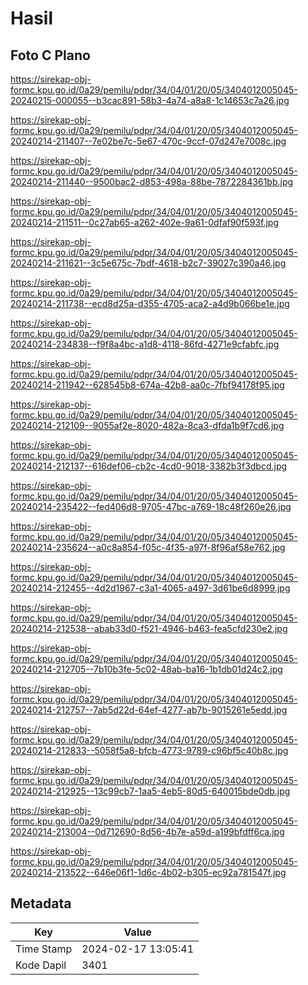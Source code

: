 # Hasil

## Foto C Plano

https://sirekap-obj-formc.kpu.go.id/0a29/pemilu/pdpr/34/04/01/20/05/3404012005045-20240215-000055--b3cac891-58b3-4a74-a8a8-1c14653c7a26.jpg

https://sirekap-obj-formc.kpu.go.id/0a29/pemilu/pdpr/34/04/01/20/05/3404012005045-20240214-211407--7e02be7c-5e67-470c-9ccf-07d247e7008c.jpg

https://sirekap-obj-formc.kpu.go.id/0a29/pemilu/pdpr/34/04/01/20/05/3404012005045-20240214-211440--9500bac2-d853-498a-88be-7872284361bb.jpg

https://sirekap-obj-formc.kpu.go.id/0a29/pemilu/pdpr/34/04/01/20/05/3404012005045-20240214-211511--0c27ab65-a262-402e-9a61-0dfaf90f593f.jpg

https://sirekap-obj-formc.kpu.go.id/0a29/pemilu/pdpr/34/04/01/20/05/3404012005045-20240214-211621--3c5e675c-7bdf-4618-b2c7-39027c390a46.jpg

https://sirekap-obj-formc.kpu.go.id/0a29/pemilu/pdpr/34/04/01/20/05/3404012005045-20240214-211738--ecd8d25a-d355-4705-aca2-a4d9b066be1e.jpg

https://sirekap-obj-formc.kpu.go.id/0a29/pemilu/pdpr/34/04/01/20/05/3404012005045-20240214-234838--f9f8a4bc-a1d8-4118-86fd-4271e9cfabfc.jpg

https://sirekap-obj-formc.kpu.go.id/0a29/pemilu/pdpr/34/04/01/20/05/3404012005045-20240214-211942--628545b8-674a-42b8-aa0c-7fbf94178f95.jpg

https://sirekap-obj-formc.kpu.go.id/0a29/pemilu/pdpr/34/04/01/20/05/3404012005045-20240214-212109--9055af2e-8020-482a-8ca3-dfda1b9f7cd6.jpg

https://sirekap-obj-formc.kpu.go.id/0a29/pemilu/pdpr/34/04/01/20/05/3404012005045-20240214-212137--616def06-cb2c-4cd0-9018-3382b3f3dbcd.jpg

https://sirekap-obj-formc.kpu.go.id/0a29/pemilu/pdpr/34/04/01/20/05/3404012005045-20240214-235422--fed406d8-9705-47bc-a769-18c48f260e26.jpg

https://sirekap-obj-formc.kpu.go.id/0a29/pemilu/pdpr/34/04/01/20/05/3404012005045-20240214-235624--a0c8a854-f05c-4f35-a97f-8f96af58e762.jpg

https://sirekap-obj-formc.kpu.go.id/0a29/pemilu/pdpr/34/04/01/20/05/3404012005045-20240214-212455--4d2d1967-c3a1-4065-a497-3d61be6d8999.jpg

https://sirekap-obj-formc.kpu.go.id/0a29/pemilu/pdpr/34/04/01/20/05/3404012005045-20240214-212538--abab33d0-f521-4946-b463-fea5cfd230e2.jpg

https://sirekap-obj-formc.kpu.go.id/0a29/pemilu/pdpr/34/04/01/20/05/3404012005045-20240214-212705--7b10b3fe-5c02-48ab-ba16-1b1db01d24c2.jpg

https://sirekap-obj-formc.kpu.go.id/0a29/pemilu/pdpr/34/04/01/20/05/3404012005045-20240214-212757--7ab5d22d-64ef-4277-ab7b-9015261e5edd.jpg

https://sirekap-obj-formc.kpu.go.id/0a29/pemilu/pdpr/34/04/01/20/05/3404012005045-20240214-212833--5058f5a8-bfcb-4773-9789-c96bf5c40b8c.jpg

https://sirekap-obj-formc.kpu.go.id/0a29/pemilu/pdpr/34/04/01/20/05/3404012005045-20240214-212925--13c99cb7-1aa5-4eb5-80d5-640015bde0db.jpg

https://sirekap-obj-formc.kpu.go.id/0a29/pemilu/pdpr/34/04/01/20/05/3404012005045-20240214-213004--0d712690-8d56-4b7e-a59d-a199bfdff6ca.jpg

https://sirekap-obj-formc.kpu.go.id/0a29/pemilu/pdpr/34/04/01/20/05/3404012005045-20240214-213522--646e06f1-1d6c-4b02-b305-ec92a781547f.jpg


## Metadata

| Key        | Value               |
| ---------- | ------------------- |
| Time Stamp | 2024-02-17 13:05:41 |
| Kode Dapil | 3401                |



